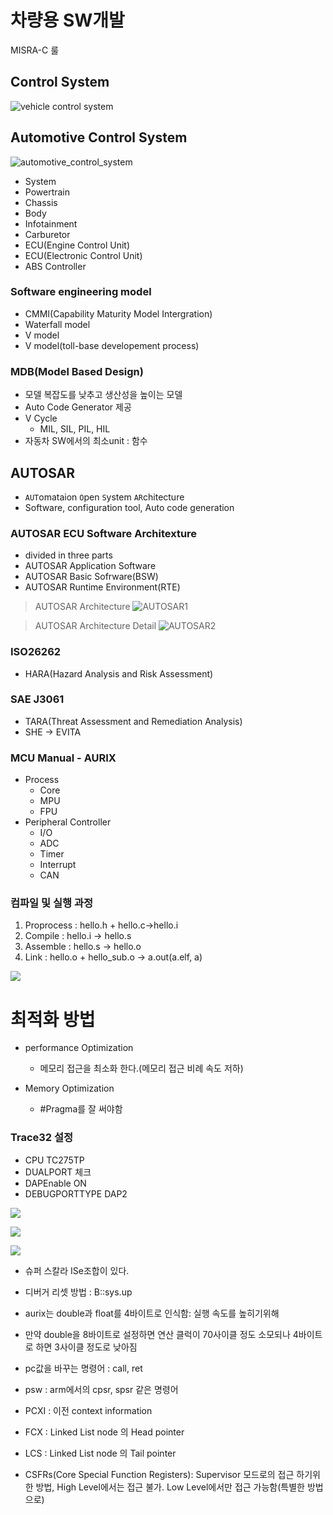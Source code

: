 # 차량용 SW개발


MISRA-C 룰

## Control System
![vehicle control system](./picture/vehicle_control_system.jpg)
## Automotive Control System
![automotive_control_system](./picture/car_system.gif)

- System
- Powertrain
- Chassis
- Body
- Infotainment
- Carburetor
- ECU(Engine Control Unit)
- ECU(Electronic Control Unit)
- ABS Controller

### Software engineering model
- CMMI(Capability Maturity Model Intergration)
- Waterfall model
- V model
- V model(toll-base developement process)


### MDB(Model Based Design)
- 모델 복잡도를 낮추고 생산성을 높이는 모델
- Auto Code Generator 제공
- V Cycle
  - MIL, SIL, PIL, HIL
- 자동차 SW에서의 최소unit : 함수


## AUTOSAR
- `AUT`omataion `O`pen `S`ystem `AR`chitecture
- Software, configuration tool, Auto code generation
### AUTOSAR ECU Software Architexture
- divided in three parts
- AUTOSAR Application Software
- AUTOSAR Basic Sofrware(BSW)
- AUTOSAR Runtime Environment(RTE)

>AUTOSAR Architecture
![AUTOSAR1](./picture/Autosar1.jpg)

>AUTOSAR Architecture Detail
![AUTOSAR2](./picture/Autosar2.jpg)

### ISO26262
- HARA(Hazard Analysis and Risk Assessment)

### SAE J3061
- TARA(Threat Assessment and Remediation Analysis)
- SHE -> EVITA
  

### MCU Manual - AURIX
- Process
  - Core
  - MPU
  - FPU
- Peripheral Controller
  - I/O
  - ADC
  - Timer
  - Interrupt
  - CAN

### 컴파일 및 실행 과정
1. Proprocess : hello.h + hello.c->hello.i
2. Compile : hello.i -> hello.s
3. Assemble : hello.s -> hello.o
4. Link : hello.o + hello_sub.o -> a.out(a.elf, a)

![](./picture/compile_process.png)


# 최적화 방법
- performance Optimization
  - 메모리 접근을 최소화 한다.(메모리 접근 비례 속도 저하)

- Memory Optimization
  - #Pragma를 잘 써야함


### Trace32 설정
- CPU TC275TP
- DUALPORT 체크
- DAPEnable ON
- DEBUGPORTTYPE DAP2

![](./picture/t32_ld.png)

![](./picture/t32_setting.png)

![](./picture/t32_config.png)


- 슈퍼 스칼라 ISe조합이 있다.


- 디버거 리셋 방법 : B::sys.up
- aurix는 double과 float를 4바이트로 인식함: 실행 속도를 높히기위해
- 만약 double을 8바이트로 설정하면 연산 클럭이 70사이클 정도 소모되나 4바이트로 하면 3사이클 정도로 낮아짐

- pc값을 바꾸는 명령어 : call, ret
- psw : arm에서의 cpsr, spsr 같은 명령어
- PCXI : 이전 context information
- FCX : Linked List node 의 Head pointer
- LCS : Linked List node 의 Tail pointer
- CSFRs(Core Special Function Registers): Supervisor 모드로의 접근 하기위한 방법, High Level에서는 접근 불가. Low Level에서만 접근 가능함(특별한 방법으로)